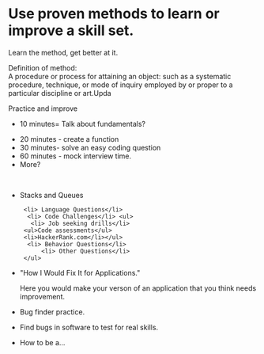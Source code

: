 <!DOCTYPE html>
<html>

<body>

<h1>Use proven methods to learn or improve a skill set.</h1>
<p>Learn the method, get better at it.</p>
<p>Definition of method: <br>
A procedure or process for attaining an object: such as a systematic procedure, technique, or mode of inquiry employed by or proper to a particular discipline or art.Upda</p>

<p>Practice and improve</p>
     <ul> 
     <li> 10 minutes= Talk about fundamentals? </li>
     <ul></ul> <li> 20 minutes - create a function </li>
     <li> 30 minutes- solve an easy coding question </li>
      <li> 60 minutes - mock interview time.</li> 
     <li> More?</li> 
     </ul>
     <ul>
</ul>
<br>
 <ul> <li>Stacks and Queues</li>
    
     <li> Language Questions</li>
      <li> Code Challenges</li> <ul>
       <li> Job seeking drills</li>
     <ul>Code assessments</ul>
     <li>HackerRank.com</li></ul>
      <li> Behavior Questions</li> 
          <li> Other Questions</li> 
     </ul>
<li>"How I Would Fix It for Applications." </li><p>Here you would make your verson of an application that you think needs improvement.<li>Bug finder practice. </li><p><li>Find bugs in software to test for real skills.</li></p>
     <ul>
</ul>
     <li>How to be a...</li>
</body>
</html>
